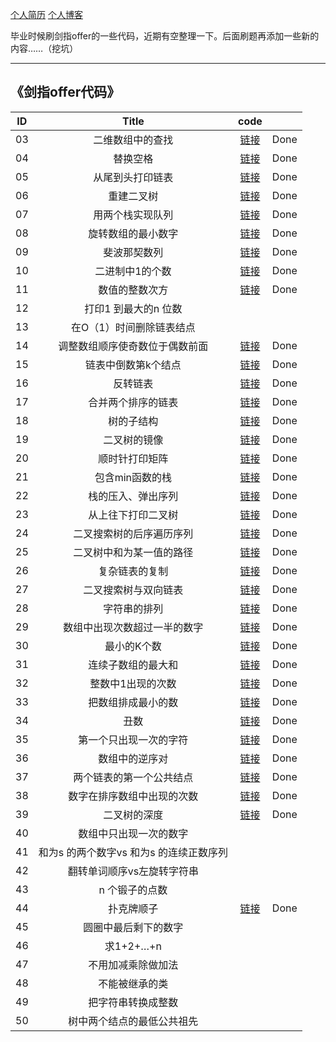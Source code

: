 
[个人简历](https://icrn.github.io/about/)
[个人博客](https://www.cnblogs.com/yankang/)






毕业时候刷剑指offer的一些代码，近期有空整理一下。后面刷题再添加一些新的内容……（挖坑）

***
## 《剑指offer代码》



| ID   |                  Title                   |    code |    |
| :---------: | :----------: | :------------------------------: | :------: |
| 03   | 二维数组中的查找                  |       [链接]( https://github.com/icrn/Algorithm/tree/master/src/main/java/cn/icrn/Demo03)    | Done
| 04   | 替换空格                  |       [链接]( https://github.com/icrn/Algorithm/tree/master/src/main/java/cn/icrn/Demo04)    | Done
| 05   | 从尾到头打印链表                  |       [链接]( https://github.com/icrn/Algorithm/tree/master/src/main/java/cn/icrn/Demo05)    | Done
| 06   | 重建二叉树                  |       [链接]( https://github.com/icrn/Algorithm/tree/master/src/main/java/cn/icrn/Demo06)    | Done
| 07   | 用两个栈实现队列                  |       [链接]( https://github.com/icrn/Algorithm/tree/master/src/main/java/cn/icrn/Demo07)    | Done
| 08   | 旋转数组的最小数字                  |       [链接]( https://github.com/icrn/Algorithm/tree/master/src/main/java/cn/icrn/Demo08)    | Done
| 09   | 斐波那契数列                  |       [链接]( https://github.com/icrn/Algorithm/tree/master/src/main/java/cn/icrn/Demo09)    | Done
| 10   | 二进制中1的个数                  |       [链接]( https://github.com/icrn/Algorithm/tree/master/src/main/java/cn/icrn/Demo10)    | Done
| 11   | 数值的整数次方                  |       [链接]( https://github.com/icrn/Algorithm/tree/master/src/main/java/cn/icrn/Demo11)    | Done
| 12   | 打印1 到最大的n 位数
| 13   | 在O（1）时间删除链表结点
| 14   | 调整数组顺序使奇数位于偶数前面                  |       [链接]( https://github.com/icrn/Algorithm/tree/master/src/main/java/cn/icrn/Demo14)    | Done
| 15   | 链表中倒数第k个结点                  |       [链接]( https://github.com/icrn/Algorithm/tree/master/src/main/java/cn/icrn/Demo15)    | Done
| 16   | 反转链表                  |       [链接]( https://github.com/icrn/Algorithm/tree/master/src/main/java/cn/icrn/Demo16)    | Done
| 17   | 合并两个排序的链表                  |       [链接]( https://github.com/icrn/Algorithm/tree/master/src/main/java/cn/icrn/Demo17)    | Done
| 18   | 树的子结构                  |       [链接]( https://github.com/icrn/Algorithm/tree/master/src/main/java/cn/icrn/Demo18)    | Done
| 19   | 二叉树的镜像                  |       [链接]( https://github.com/icrn/Algorithm/tree/master/src/main/java/cn/icrn/Demo19)    | Done
| 20   | 顺时针打印矩阵                  |       [链接]( https://github.com/icrn/Algorithm/tree/master/src/main/java/cn/icrn/Demo20)    | Done
| 21   | 包含min函数的栈                  |       [链接]( https://github.com/icrn/Algorithm/tree/master/src/main/java/cn/icrn/Demo21)    | Done
| 22   | 栈的压入、弹出序列                  |       [链接]( https://github.com/icrn/Algorithm/tree/master/src/main/java/cn/icrn/Demo22)    | Done
| 23   | 从上往下打印二叉树                  |       [链接]( https://github.com/icrn/Algorithm/tree/master/src/main/java/cn/icrn/Demo23)    | Done
| 24   | 二叉搜索树的后序遍历序列                  |       [链接]( https://github.com/icrn/Algorithm/tree/master/src/main/java/cn/icrn/Demo24)    | Done
| 25   | 二叉树中和为某一值的路径                  |       [链接]( https://github.com/icrn/Algorithm/tree/master/src/main/java/cn/icrn/Demo25)    | Done
| 26   | 复杂链表的复制                  |       [链接]( https://github.com/icrn/Algorithm/tree/master/src/main/java/cn/icrn/Demo26)    | Done
| 27   | 二叉搜索树与双向链表                  |       [链接]( https://github.com/icrn/Algorithm/tree/master/src/main/java/cn/icrn/Demo27)    | Done
| 28   | 字符串的排列                  |       [链接]( https://github.com/icrn/Algorithm/tree/master/src/main/java/cn/icrn/Demo28)    | Done
| 29   | 数组中出现次数超过一半的数字                  |       [链接]( https://github.com/icrn/Algorithm/tree/master/src/main/java/cn/icrn/Demo29)    | Done
| 30   | 最小的K个数                  |       [链接]( https://github.com/icrn/Algorithm/tree/master/src/main/java/cn/icrn/Demo30)    | Done
| 31   | 连续子数组的最大和                  |       [链接]( https://github.com/icrn/Algorithm/tree/master/src/main/java/cn/icrn/Demo31)    | Done
| 32   | 整数中1出现的次数                  |       [链接]( https://github.com/icrn/Algorithm/tree/master/src/main/java/cn/icrn/Demo32)    | Done
| 33   | 把数组排成最小的数                  |       [链接]( https://github.com/icrn/Algorithm/tree/master/src/main/java/cn/icrn/Demo33)    | Done
| 34   | 丑数                  |       [链接]( https://github.com/icrn/Algorithm/tree/master/src/main/java/cn/icrn/Demo34)    | Done
| 35   | 第一个只出现一次的字符                  |       [链接]( https://github.com/icrn/Algorithm/tree/master/src/main/java/cn/icrn/Demo35)    | Done
| 36   | 数组中的逆序对                  |       [链接]( https://github.com/icrn/Algorithm/tree/master/src/main/java/cn/icrn/Demo36)    | Done
| 37   | 两个链表的第一个公共结点                  |       [链接]( https://github.com/icrn/Algorithm/tree/master/src/main/java/cn/icrn/Demo37)    | Done
| 38   | 数字在排序数组中出现的次数                  |       [链接]( https://github.com/icrn/Algorithm/tree/master/src/main/java/cn/icrn/Demo38)    | Done
| 39   | 二叉树的深度                  |       [链接]( https://github.com/icrn/Algorithm/tree/master/src/main/java/cn/icrn/Demo39)    | Done
| 40   | 数组中只出现一次的数字
| 41   | 和为s 的两个数字vs 和为s 的连续正数序列
| 42   | 翻转单词顺序vs左旋转字符串
| 43   | n 个锻子的点数
| 44   | 扑克牌顺子                  |       [链接](https://github.com/icrn/Algorithm/tree/master/src/main/java/cn/icrn/Demo44)    | Done
| 45   | 圆圈中最后剩下的数字
| 46   | 求1+2+…+n
| 47   | 不用加减乘除做加法
| 48   | 不能被继承的类
| 49   | 把字符串转换成整数
| 50   | 树中两个结点的最低公共祖先
